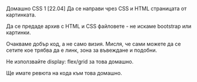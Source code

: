 Домашно CSS 1 [22.04]
Да се направи чрез CSS и HTML страницата от картинката. 

Да се предаде архив с HTML и CSS файловете - не искаме bootstrap или картинки.

Очакваме добър код, а не само визия. Мисля, че сами можете да се сетите кое трябва да е линк, зона за въвеждане и подобни.

Не използвайте display: flex/grid за това домашно.

Ще имате ревюта на кода към това домашно.
